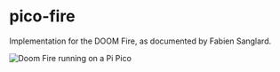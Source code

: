 # pico-fire

Implementation for the DOOM Fire, as documented by Fabien Sanglard.

![Doom Fire running on a Pi Pico][photo]

[photo]: screenshot.jpg
